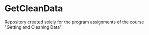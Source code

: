 GetCleanData
============

Repository created solely for the program assignments of the course "Getting and Cleaning Data".
